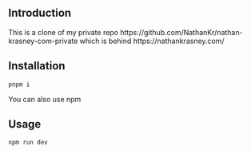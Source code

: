<h2>Introduction</h2>
This is a clone of my private repo https://github.com/NathanKr/nathan-krasney-com-private which is behind https://nathankrasney.com/

<h2>Installation</h2>

```
pnpm i
```

You can also use npm

<h2>Usage</h2>

```
npm run dev
```
